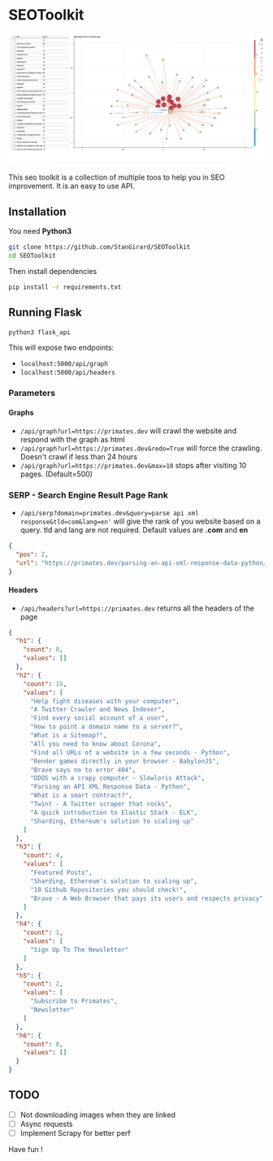 # SEOToolkit

![](examples/example.png)

This seo toolkit is a collection of multiple toos to help you in SEO improvement. It is an easy to use API.
## Installation

You need **Python3**

```Bash
git clone https://github.com/StanGirard/SEOToolkit
cd SEOToolkit
```

Then install dependencies

```Bash
pip install -r requirements.txt
```

## Running Flask

```Bash
python3 flask_api
```

This will expose two endpoints:
- `localhost:5000/api/graph`
- `localhost:5000/api/headers`

### Parameters

#### Graphs

-  `/api/graph?url=https://primates.dev` will crawl the website and respond with the graph as html
-  `/api/graph?url=https://primates.dev&redo=True` will force the crawling. Doesn't crawl if less than 24 hours
-  `/api/graph?url=https://primates.dev&max=10` stops after visiting 10 pages. (Default=500)

### SERP - Search Engine Result Page Rank

- `/api/serp?domain=primates.dev&query=parse api xml response&tld=com&lang=en'` will give the rank of you website based on a query. tld and lang are not required. Default values are **.com** and **en**

```JSON
{
  "pos": 2, 
  "url": "https://primates.dev/parsing-an-api-xml-response-data-python/"
}
```

#### Headers

- `/api/headers?url=https://primates.dev` returns all the headers of the page

```JSON
{
  "h1": {
    "count": 0, 
    "values": []
  }, 
  "h2": {
    "count": 15, 
    "values": [
      "Help fight diseases with your computer", 
      "A Twitter Crawler and News Indexer", 
      "Find every social account of a user", 
      "How to point a domain name to a server?", 
      "What is a Sitemap?", 
      "All you need to know about Corona", 
      "Find all URLs of a website in a few seconds - Python", 
      "Render games directly in your browser - BabylonJS", 
      "Brave says no to error 404", 
      "DDOS with a crapy computer - Slowloris Attack", 
      "Parsing an API XML Response Data - Python", 
      "What is a smart contract?", 
      "Twint - A Twitter scraper that rocks", 
      "A quick introduction to Elastic Stack - ELK", 
      "Sharding, Ethereum's solution to scaling up"
    ]
  }, 
  "h3": {
    "count": 4, 
    "values": [
      "Featured Posts", 
      "Sharding, Ethereum's solution to scaling up", 
      "10 Github Repositories you should check!", 
      "Brave - A Web Browser that pays its users and respects privacy"
    ]
  }, 
  "h4": {
    "count": 1, 
    "values": [
      "Sign Up To The Newsletter"
    ]
  }, 
  "h5": {
    "count": 2, 
    "values": [
      "Subscribe to Primates", 
      "Newsletter"
    ]
  }, 
  "h6": {
    "count": 0, 
    "values": []
  }
}
```

## TODO

- [ ] Not downloading images when they are linked
- [ ] Async requests
- [ ] Implement Scrapy for better perf

Have fun ! 

